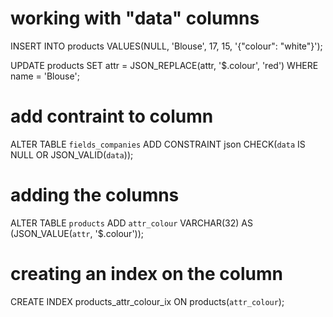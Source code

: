 # working with "data" columns

INSERT INTO products VALUES(NULL, 'Blouse', 17, 15, '{"colour": "white"}');

UPDATE products SET attr = JSON_REPLACE(attr, '$.colour', 'red') WHERE name = 'Blouse';





# add contraint to column
ALTER TABLE `fields_companies` ADD CONSTRAINT json CHECK(`data` IS NULL OR JSON_VALID(`data`));


# adding the columns
ALTER TABLE `products` ADD `attr_colour` VARCHAR(32) AS (JSON_VALUE(`attr`, '$.colour'));

# creating an index on the column
CREATE INDEX products_attr_colour_ix ON products(`attr_colour`);